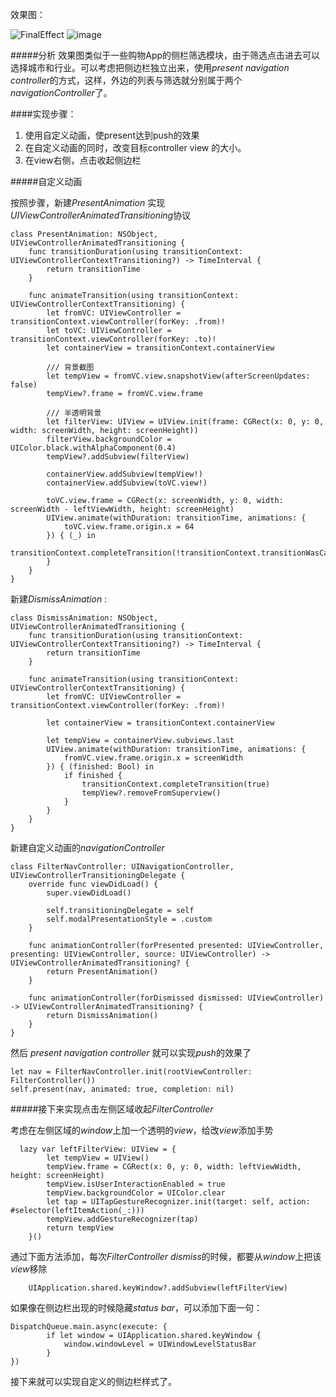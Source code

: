 效果图：

![FinalEffect](https://github.com/Xigtun/SideFilterControllerDemo/blob/master/Screenshots/3E6AB54878F23B2404D256CC723670DF.jpeg)
![image](https://github.com/Xigtun/SideFilterControllerDemo/blob/master/Screenshots/Untitled.gif)


#####分析
效果图类似于一些购物App的侧栏筛选模块，由于筛选点击进去可以选择城市和行业。可以考虑把侧边栏独立出来，使用*present navigation controller*的方式，这样，外边的列表与筛选就分别属于两个*navigationController*了。

####实现步骤：
1. 使用自定义动画，使present达到push的效果
2. 在自定义动画的同时，改变目标controller view 的大小。
3. 在view右侧，点击收起侧边栏

#####自定义动画

按照步骤，新建*PresentAnimation* 实现 *UIViewControllerAnimatedTransitioning*协议

	class PresentAnimation: NSObject, UIViewControllerAnimatedTransitioning {
	    func transitionDuration(using transitionContext: UIViewControllerContextTransitioning?) -> TimeInterval {
	        return transitionTime
	    }
	    
	    func animateTransition(using transitionContext: UIViewControllerContextTransitioning) {
	        let fromVC: UIViewController = transitionContext.viewController(forKey: .from)!
	        let toVC: UIViewController = transitionContext.viewController(forKey: .to)!
	        let containerView = transitionContext.containerView
	
	        /// 背景截图
	        let tempView = fromVC.view.snapshotView(afterScreenUpdates: false)
	        tempView?.frame = fromVC.view.frame
	
	        /// 半透明背景
	        let filterView: UIView = UIView.init(frame: CGRect(x: 0, y: 0, width: screenWidth, height: screenHeight))
	        filterView.backgroundColor = UIColor.black.withAlphaComponent(0.4)
	        tempView?.addSubview(filterView)
	
	        containerView.addSubview(tempView!)
	        containerView.addSubview(toVC.view!)
	
	        toVC.view.frame = CGRect(x: screenWidth, y: 0, width: screenWidth - leftViewWidth, height: screenHeight)
	        UIView.animate(withDuration: transitionTime, animations: {
	            toVC.view.frame.origin.x = 64
	        }) { (_) in
	            transitionContext.completeTransition(!transitionContext.transitionWasCancelled)
	        }
	    }
	}
	
新建*DismissAnimation* :


	class DismissAnimation: NSObject, UIViewControllerAnimatedTransitioning {
	    func transitionDuration(using transitionContext: UIViewControllerContextTransitioning?) -> TimeInterval {
	        return transitionTime
	    }
	
	    func animateTransition(using transitionContext: UIViewControllerContextTransitioning) {
	        let fromVC: UIViewController = transitionContext.viewController(forKey: .from)!
	
	        let containerView = transitionContext.containerView
	
	        let tempView = containerView.subviews.last
	        UIView.animate(withDuration: transitionTime, animations: {
	            fromVC.view.frame.origin.x = screenWidth
	        }) { (finished: Bool) in
	            if finished {
	                transitionContext.completeTransition(true)
	                tempView?.removeFromSuperview()
	            }
	        }
	    }
	}

新建自定义动画的*navigationController*

	class FilterNavController: UINavigationController, UIViewControllerTransitioningDelegate {
	    override func viewDidLoad() {
	        super.viewDidLoad()
	
	        self.transitioningDelegate = self
	        self.modalPresentationStyle = .custom
	    }
	
	    func animationController(forPresented presented: UIViewController, presenting: UIViewController, source: UIViewController) -> UIViewControllerAnimatedTransitioning? {
	        return PresentAnimation()
	    }
	
	    func animationController(forDismissed dismissed: UIViewController) -> UIViewControllerAnimatedTransitioning? {
	        return DismissAnimation()
	    }
	}
	

然后 *present navigation controller* 就可以实现*push*的效果了

	let nav = FilterNavController.init(rootViewController: FilterController())
    self.present(nav, animated: true, completion: nil)
    
#####接下来实现点击左侧区域收起*FilterController*
  
  考虑在左侧区域的*window*上加一个透明的*view*，给改*view*添加手势
  
	  lazy var leftFilterView: UIView = {
	        let tempView = UIView()
	        tempView.frame = CGRect(x: 0, y: 0, width: leftViewWidth, height: screenHeight)
	        tempView.isUserInteractionEnabled = true
	        tempView.backgroundColor = UIColor.clear
	        let tap = UITapGestureRecognizer.init(target: self, action: #selector(leftItemAction(_:)))
	        tempView.addGestureRecognizer(tap)
	        return tempView
	    }()
	    
通过下面方法添加，每次*FilterController dismiss*的时候，都要从*window*上把该*view*移除

        UIApplication.shared.keyWindow?.addSubview(leftFilterView)
 
 如果像在侧边栏出现的时候隐藏*status bar*，可以添加下面一句：
 
 	DispatchQueue.main.async(execute: {
            if let window = UIApplication.shared.keyWindow {
                window.windowLevel = UIWindowLevelStatusBar
            }
    })
    
   接下来就可以实现自定义的侧边栏样式了。
 